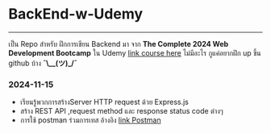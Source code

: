 # BackEnd-w-Udemy
___
เป็น Repo สำหรับ ฝึกการเขียน Backend มา จาก **The Complete 2024 Web Development Bootcamp** ใน Udemy
[link course here](https://www.udemy.com/course/the-complete-web-development-bootcamp/?couponCode=ST20MT111124A)
ไม่มีอะไร กูแค่อยากฝึก up ขึ้น github บ้าง **¯\\__(ツ)_/¯**

### 2024-11-15
- เรียนรู้พวกการสร้างServer HTTP request ด้วย Express.js 
- สร้าง REST API ,request method และ response status code ต่างๆ 
- การใช้ postman ร่วมการเทส อ้างอิง [link Postman](https://www.postman.com/material-participant-17611053/learning-webdev/overview)